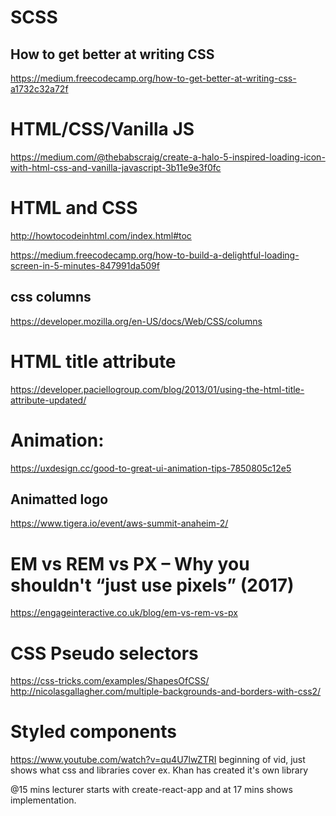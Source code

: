 # SCSS
## How to get better at writing CSS
https://medium.freecodecamp.org/how-to-get-better-at-writing-css-a1732c32a72f

# HTML/CSS/Vanilla JS
https://medium.com/@thebabscraig/create-a-halo-5-inspired-loading-icon-with-html-css-and-vanilla-javascript-3b11e9e3f0fc

# HTML and CSS
http://howtocodeinhtml.com/index.html#toc

https://medium.freecodecamp.org/how-to-build-a-delightful-loading-screen-in-5-minutes-847991da509f

## css columns
https://developer.mozilla.org/en-US/docs/Web/CSS/columns

# HTML title attribute
https://developer.paciellogroup.com/blog/2013/01/using-the-html-title-attribute-updated/

# Animation:
https://uxdesign.cc/good-to-great-ui-animation-tips-7850805c12e5

## Animatted logo
https://www.tigera.io/event/aws-summit-anaheim-2/

# EM vs REM vs PX – Why you shouldn't “just use pixels” (2017)
https://engageinteractive.co.uk/blog/em-vs-rem-vs-px

# CSS Pseudo selectors
https://css-tricks.com/examples/ShapesOfCSS/
http://nicolasgallagher.com/multiple-backgrounds-and-borders-with-css2/

# Styled components
https://www.youtube.com/watch?v=qu4U7lwZTRI
beginning of vid, just shows what css and libraries cover ex. Khan has created it's own library

@15 mins lecturer starts with create-react-app and at 17 mins shows implementation.

